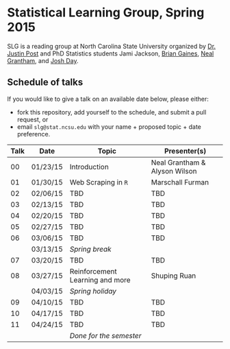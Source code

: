Statistical Learning Group, Spring 2015
========

SLG is a reading group at North Carolina State University organized by [Dr. Justin Post](http://www4.stat.ncsu.edu/~post/) and PhD Statistics students Jami Jackson, [Brian Gaines](http://brgaines.github.io), [Neal Grantham](http://nsgrantham.github.io), and [Josh Day](http://joshday.github.io).

## Schedule of talks

If you would like to give a talk on an available date below, please either:

- fork this repository, add yourself to the schedule, and submit a pull request, or
- email `slg@stat.ncsu.edu` with your name + proposed topic + date preference.

|Talk|Date|Topic|Presenter(s)|
|----|----|-----|------------|
|00|01/23/15|Introduction|Neal Grantham & Alyson Wilson|
|01|01/30/15|Web Scraping in `R	`|Marschall Furman|
|02|02/06/15|TBD|TBD|
|03|02/13/15|TBD|TBD|
|04|02/20/15|TBD|TBD|
|05|02/27/15|TBD|TBD|
|06|03/06/15|TBD|TBD|
| |03/13/15|_Spring break_ ||
|07|03/20/15|TBD|TBD|
|08|03/27/15|Reinforcement Learning and more|Shuping Ruan|
| |04/03/15|_Spring holiday_ ||
|09|04/10/15|TBD|TBD|
|10|04/17/15|TBD|TBD|
|11|04/24/15|TBD|TBD|
| | |_Done for the semester_||
